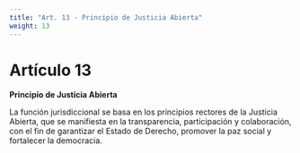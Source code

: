 ```yaml
---
title: "Art. 13 - Principio de Justicia Abierta"
weight: 13
---
```


# Artículo 13
**Principio de Justicia Abierta**

La función jurisdiccional se basa en los principios rectores de la Justicia Abierta, que se manifiesta en la transparencia, participación y colaboración, con el fin de garantizar el Estado de Derecho, promover la paz social y fortalecer la democracia.